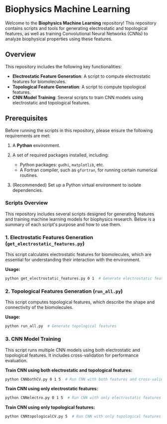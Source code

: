 
# Biophysics Machine Learning

Welcome to the **Biophysics Machine Learning** repository! This repository contains scripts and tools for generating electrostatic and topological features, as well as training Convolutional Neural Networks (CNNs) to analyze biophysical properties using these features.

## Overview

This repository includes the following key functionalities:
- **Electrostatic Feature Generation**: A script to compute electrostatic features for biomolecules.
- **Topological Feature Generation**: A script to compute topological features.
- **CNN Model Training**: Several scripts to train CNN models using electrostatic and topological features.

## Prerequisites

Before running the scripts in this repository, please ensure the following requirements are met:

1.  A **Python** environment.
2.  A set of required packages installed, including:

    * Python packages: `gudhi`, `matplotlib`, etc.
    * A Fortran compiler, such as `gfortran`, for running certain numerical routines.
3.  (Recommended) Set up a Python virtual environment to isolate dependencies.

### Scripts Overview

This repository includes several scripts designed for generating features and training machine learning models for biophysics research. Below is a summary of each script's purpose and how to use them.

### 1. **Electrostatic Features Generation (`get_electrostatic_features.py`)**

This script calculates electrostatic features for biomolecules, which are essential for understanding their interaction with the environment.

**Usage:**
```bash
python get_electrostatic_features.py 0 1  # Generate electrostatic features (Arguments: p=0, L=1)
```
### 2. **Topological Features Generation (`run_all.py`)** 

This script computes topological features, which describe the shape and connectivity of the biomolecules.

**Usage:**
```bash
python run_all.py  # Generate topological features
```
### 3. **CNN Model Training** 

This script runs multiple CNN models using both electrostatic and topological features. It includes cross-validation for performance evaluation.

**Train CNN using both electrostatic and topological features:**
```bash
python CNNbothCV.py 0 1 5  # Run CNN with both features and cross-validation
```
**Train CNN using only electrostatic features:**
```bash
python CNNelectro.py 0 1 5  # Run CNN with only electrostatic features and cross-validation
```
**Train CNN using only topological features:**
```bash
python CNNtopologicalCV.py 5  # Run CNN with only topological features and cross-validation
```

